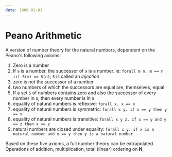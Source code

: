 ```yaml
---
date: 1900-01-01
---
```



Peano Arithmetic
====================

A version of number theory for the natural numbers, dependent on the Peano's
following axioms:

 1. Zero is a number
 2. If `a` is a number, the successor of `a` is a number. ie: `forall m n. m == n iif S(m) == S(n)`; `S` is called an *injection*
 3. zero is not the successor of a number
 4. two numbers of which the successors are equal are, themselves, equal
 5. If a set `S` of numbers contains zero and also the successor of every number 
    in `S`, then every number is in `S`
 6. equality of natural numbers is reflexive: `forall x. x == x`
 7. equality of natural numbers is symmetric: `forall x y. if x == y then y == x`
 8. equality of natural numbers is transitive: `forall x y z. if x == y and y == z then x == z`
 9. natural numbers are closed under equality: `forall x y. if x is a natural number and x == y then y is a natural number`

Based on these five axioms, a full number theory can be extrapolated. Operations of addition, multiplication, total (linear) ordering on __N__, 


[wolfram]: http://mathworld.wolfram.com/PeanoArithmetic.html
